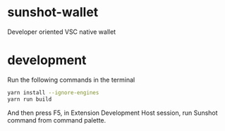 # sunshot-wallet
Developer oriented VSC native wallet

# development 
Run the following commands in the terminal 
```bash
yarn install --ignore-engines
yarn run build
```
And then press F5, in Extension Development Host session, run Sunshot command from command palette.
